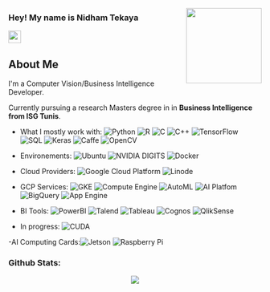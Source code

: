 
<p align=left>  
  <img align=right src="https://drive.google.com/file/d/1eY46WuvOG3sOe4gv-jNCmuMwisayWnWD/view?usp=sharing"width="150" height="150">
 
</p>

### Hey! My name is Nidham Tekaya


<a href="https://www.linkedin.com/in/nidham-tekaya-786045180//"><img src="https://img.shields.io/badge/linkedin-%230077B5.svg?&style=for-the-badge&logo=linkedin&logoColor=white" height=25></a>
 
<h2 align="left">About Me</h2>
<p align="left">I'm a Computer Vision/Business Intelligence Developer. </p>

<p align="left">Currently pursuing a research Masters degree in in <b>Business Intelligence from ISG Tunis</b>. </p>

- What I mostly work with: ![Python](https://img.shields.io/badge/-Python-3776AB?style=flat-square&logo=Python&logoColor=white)
![R](https://img.shields.io/badge/-R-A8A4A3?style=flat-square&logo=R&logoColor=white)
![C](https://img.shields.io/badge/-C-blue)
![C++](https://img.shields.io/badge/-C%2B%2B-00599C?style=flat-square&logo=C%2B%2B&logoColor=white)
![TensorFlow](https://img.shields.io/badge/-TensorFlow-FF6F00?style=flat-square&logo=TensorFlow&logoColor=white)
![SQL](https://img.shields.io/badge/-SQL-4479A1?style=flat-square&logo=MySQL&logoColor=white)
![Keras](https://img.shields.io/badge/-Keras-red)
![Caffe](https://img.shields.io/badge/-Caffe-gray)
![OpenCV](https://img.shields.io/badge/-OpenCV-red)

- Environements: ![Ubuntu](https://img.shields.io/badge/-Ubuntu-E95420?style=flat-square&logo=ubuntu&logoColor=white)
![NVIDIA DIGITS](https://img.shields.io/badge/NVIDIA-DIGITS-green)
![Docker](https://img.shields.io/badge/Container-Docker-2496ED?style=flat-square&logo=Docker&logoColor=white)

- Cloud Providers: ![Google Cloud Platform](https://img.shields.io/badge/-Google%20Cloud%20Platform-blue)
![Linode](https://img.shields.io/badge/-Linode-yellowgreen)
- GCP Services: ![GKE](https://img.shields.io/badge/-Kubernetes%20Engine-blue)
![Compute Engine](https://img.shields.io/badge/-Compute%20Engine-%2346e0fc)
![AutoML](https://img.shields.io/badge/-AutoML-%23003f54)
![AI Platfom](https://img.shields.io/badge/-AI%20Platfom-%2371b8cf)
![BigQuery](https://img.shields.io/badge/-BigQuery-%2342d0ff)
![App Engine](https://img.shields.io/badge/-App%20Engine-%239fefec)
- BI Tools: ![PowerBI](https://img.shields.io/badge/-PowerBI-yellow)
![Talend](https://img.shields.io/badge/-Talend-brightgreen)
![Tableau](https://img.shields.io/badge/Tableau%20-Software-%2371b8cf)
![Cognos](https://img.shields.io/badge/IBM-Cognos-%239fefec)
![QlikSense](https://img.shields.io/badge/Qlik-Sense-green)

- In progress: ![CUDA](https://img.shields.io/badge/-CUDA-76B900?style=flat-square&logo=nvidia&logoColor=white)

-AI Computing Cards:![Jetson](https://img.shields.io/badge/NVIDIA-Jetson-green)
![Raspberry Pi](https://img.shields.io/badge/-Raspberry%20Pi-C51A4A?style=flat-square&logo=Raspberry-Pi)

### Github Stats:

<p align=center>  
  <img align=center src="https://github-readme-stats.vercel.app/api?username=TekayaNidham&show_icons=true&theme=graywhite ">
</p>





